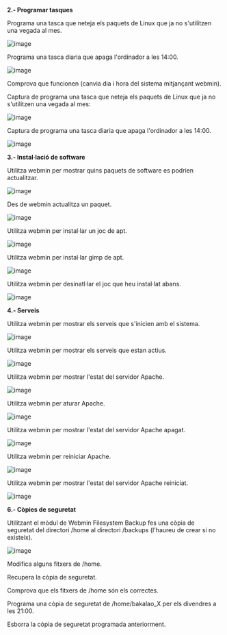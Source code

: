 **2.- Programar tasques**

Programa una tasca que neteja els paquets de Linux que ja no s'utilitzen una vegada al mes.

![image](https://github.com/user-attachments/assets/39661a6c-6dce-4bde-b148-1a3c6c5ab2b3)

Programa una tasca diaria que apaga l'ordinador a les 14:00.

![image](https://github.com/user-attachments/assets/5a9812c8-29f7-4a9b-967a-1a88e23cd6a7)

Comprova que funcionen (canvia dia i hora del sistema mitjançant webmin).

Captura de programa una tasca que neteja els paquets de Linux que ja no s'utilitzen una vegada al mes:

![image](https://github.com/user-attachments/assets/9e5a0216-37e5-4ef5-8ef1-2c851fe133b5)

Captura de programa una tasca diaria que apaga l'ordinador a les 14:00.

![image](https://github.com/user-attachments/assets/01d0bac8-f3ac-4181-bc73-8235d034bcc6)




**3.- Instal·lació de software**

Utilitza webmin per mostrar quins paquets de software es podrien actualitzar.

![image](https://github.com/user-attachments/assets/fd2e059a-5328-4741-adbd-a25334948b70)

Des de webmin actualitza un paquet.

![image](https://github.com/user-attachments/assets/54ce9401-3277-4f8f-a4f1-9dcd2813b80c)

Utilitza webmin per instal·lar un joc de apt.

![image](https://github.com/user-attachments/assets/48d55b28-8ba8-4f6f-a998-84663276c047)

Utilitza webmin per instal·lar gimp de apt.

![image](https://github.com/user-attachments/assets/71019d06-2b87-460a-a462-91216ee205bd)

Utilitza webmin per desinatl·lar el joc que heu instal·lat abans.

![image](https://github.com/user-attachments/assets/bbab59d8-f562-429d-9cfe-81f85df8655e)




**4.- Serveis**

Utilitza webmin per mostrar els serveis que s'inicien amb el sistema.

![image](https://github.com/user-attachments/assets/dbe762ec-c1f4-4677-9166-7cd1dfd16ddd)

Utilitza webmin per mostrar els serveis que estan actius.

![image](https://github.com/user-attachments/assets/f6bfb93f-f414-4ff8-90de-92ddcf67c9c6)

Utilitza webmin per mostrar l'estat del servidor Apache.

![image](https://github.com/user-attachments/assets/5a833c67-1878-456b-8164-941b621283af)

Utilitza webmin per aturar Apache.

![image](https://github.com/user-attachments/assets/b4592bd6-c7e7-4d86-aade-2e2d929b8d9c)

Utilitza webmin per mostrar l'estat del servidor Apache apagat.

![image](https://github.com/user-attachments/assets/53ee5ce6-e25d-4f1c-b5d9-53709fb04c62)

Utilitza webmin per reiniciar Apache.

![image](https://github.com/user-attachments/assets/79e24b19-7ad4-4031-8bfd-2d6e80460938)

Utilitza webmin per mostrar l'estat del servidor Apache reiniciat.

![image](https://github.com/user-attachments/assets/1ef62c40-f34a-4413-bb09-a3fd3ed25c6c)




**6.- Còpies de seguretat**

Utilitzant el mòdul de Webmin Filesystem Backup fes una còpia de seguretat del directori /home al directori /backups (l'haureu de crear si no existeix).

![image](https://github.com/user-attachments/assets/65bd68d2-c933-4e97-9fd4-d84ac6ed26ac)

Modifica alguns fitxers de /home.

Recupera la còpia de seguretat.

Comprova que els fitxers de /home són els correctes.

Programa una còpia de seguretat de /home/bakalao_X per els divendres a les 21:00.

Esborra la còpia de seguretat programada anteriorment.
